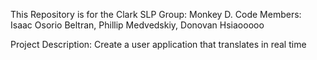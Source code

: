 This Repository is for the Clark SLP
Group: Monkey D. Code
Members: Isaac Osorio Beltran, Phillip Medvedskiy, Donovan Hsiaooooo

Project Description: Create a user application that translates in real time
